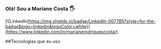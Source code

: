 ### Olá! Sou a Mariane Costa 🖐️

[![LinkedIn]https://img.shields.io/badge/LinkedIn-0077B5?style=for-the-badge&logo=linkedin&logoColor=white}](https://www.linkedin.com/in/marianerodriguescosta/)

##Tecnologias que eu uso
